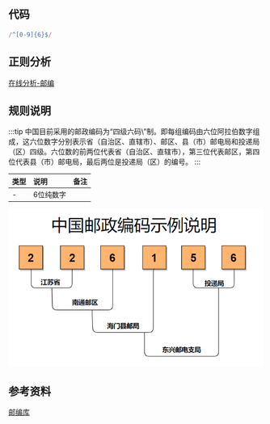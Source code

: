 ## 代码
``` js
/^[0-9]{6}$/
```

## 正则分析
[在线分析-邮编](https://regexper.com/#%2F%5E%5B0-9%5D%7B6%7D%24%2F "在线分析-邮编")


## 规则说明
:::tip
中国目前采用的邮政编码为“四级六码\”制。即每组编码由六位阿拉伯数字组成，这六位数字分别表示省（自治区、直辖市）、邮区、县（市）邮电局和投递局（区）四级。六位数的前两位代表省（自治区、直辖市），第三位代表邮区，第四位代表县（市）邮电局，最后两位是投递局（区）的编号。
:::

| 类型 | 说明      | 备注 |
| :--- | :-------- | :--- |
| -    | 6位纯数字 |      |

![An image](./images/zipcode.png)

## 参考资料
[邮编库](https://www.youbianku.com/%E9%A6%96%E9%A1%B5 "邮编库")
